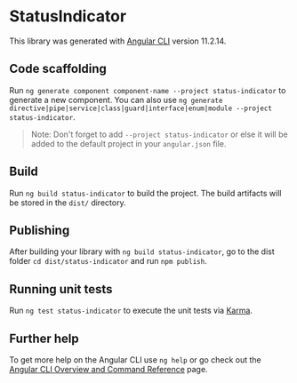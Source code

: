 # StatusIndicator

This library was generated with [Angular CLI](https://github.com/angular/angular-cli) version 11.2.14.

## Code scaffolding

Run `ng generate component component-name --project status-indicator` to generate a new component. You can also use `ng generate directive|pipe|service|class|guard|interface|enum|module --project status-indicator`.
> Note: Don't forget to add `--project status-indicator` or else it will be added to the default project in your `angular.json` file. 

## Build

Run `ng build status-indicator` to build the project. The build artifacts will be stored in the `dist/` directory.

## Publishing

After building your library with `ng build status-indicator`, go to the dist folder `cd dist/status-indicator` and run `npm publish`.

## Running unit tests

Run `ng test status-indicator` to execute the unit tests via [Karma](https://karma-runner.github.io).

## Further help

To get more help on the Angular CLI use `ng help` or go check out the [Angular CLI Overview and Command Reference](https://angular.io/cli) page.
